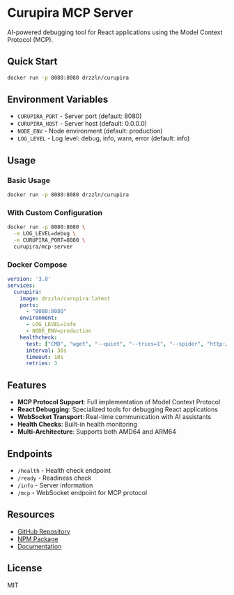 # Curupira MCP Server

AI-powered debugging tool for React applications using the Model Context Protocol (MCP).

## Quick Start

```bash
docker run -p 8080:8080 drzzln/curupira
```

## Environment Variables

- `CURUPIRA_PORT` - Server port (default: 8080)
- `CURUPIRA_HOST` - Server host (default: 0.0.0.0)
- `NODE_ENV` - Node environment (default: production)
- `LOG_LEVEL` - Log level: debug, info, warn, error (default: info)

## Usage

### Basic Usage

```bash
docker run -p 8080:8080 drzzln/curupira
```

### With Custom Configuration

```bash
docker run -p 8080:8080 \
  -e LOG_LEVEL=debug \
  -e CURUPIRA_PORT=8080 \
  curupira/mcp-server
```

### Docker Compose

```yaml
version: '3.8'
services:
  curupira:
    image: drzzln/curupira:latest
    ports:
      - "8080:8080"
    environment:
      - LOG_LEVEL=info
      - NODE_ENV=production
    healthcheck:
      test: ["CMD", "wget", "--quiet", "--tries=1", "--spider", "http://localhost:8080/health"]
      interval: 30s
      timeout: 10s
      retries: 3
```

## Features

- **MCP Protocol Support**: Full implementation of Model Context Protocol
- **React Debugging**: Specialized tools for debugging React applications
- **WebSocket Transport**: Real-time communication with AI assistants
- **Health Checks**: Built-in health monitoring
- **Multi-Architecture**: Supports both AMD64 and ARM64

## Endpoints

- `/health` - Health check endpoint
- `/ready` - Readiness check
- `/info` - Server information
- `/mcp` - WebSocket endpoint for MCP protocol

## Resources

- [GitHub Repository](https://github.com/drzln/curupira)
- [NPM Package](https://www.npmjs.com/package/curupira-mcp-server)
- [Documentation](https://github.com/drzln/curupira#readme)

## License

MIT